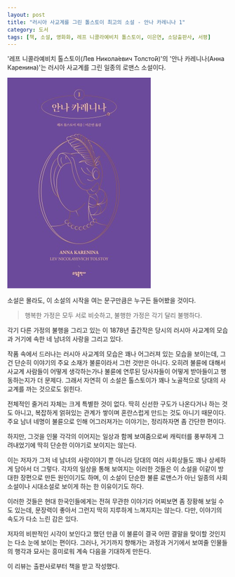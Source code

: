 ```yaml
---
layout: post
title: "러시아 사교계를 그린 톨스토이 최고의 소설 - 안나 카레니나 1"
category: 도서
tags: [책, 소설, 영화화, 레프 니콜라예비치 톨스토이, 이은연, 소담출판사, 서평]
---
```


'레프 니콜라예비치 톨스토이(Лев Никола́евич Толсто́й)'의
'안나 카레니나(Анна Каренина)'는
러시아 사교계를 그린 일종의 로맨스 소설이다.

![표지](/images/anna-karenina-1-book-h480.jpg)

소설은 몰라도, 이 소설의 시작을 여는 문구만큼은 누구든 들어봤을 것이다.

> 행복한 가정은 모두 서로 비슷하고, 불행한 가정은 각기 달리 불행하다.

각기 다른 가정의 불행을 그리고 있는 이 1878년 출간작은
당시의 러시아 사교계의 모습과 거기에 속한 네 남녀의 사랑을 그리고 있다.

작품 속에서 드러나는 러시아 사교계의 모습은 꽤나 어그러져 있는 모습을 보이는데,
그건 단순히 이야기의 주요 소재가 불륜이라서 그런 것만은 아니다.
오히려 불륜에 대해서 사교계 사람들이 어떻게 생각하는가나
불륜에 연루된 당사자들이 어떻게 받아들이고 행동하는지가 더 문제다.
그래서 자연히 이 소설은 톨스토이가 꽤나 노골적으로 당대의 사교계를 까는 것으로도 읽힌다.

전체적인 줄거리 자체는 크게 특별한 것이 없다.
딱히 신선한 구도가 나온다거나 하는 것도 아니고,
복잡하게 얽혀있는 관계가 쌓이며 혼란스럽게 만드는 것도 아니기 때문이다.
주요 남녀 네명이 불륜으로 인해 어그러져가는 이야기는, 정리하자면 좀 간단한 편이다.

하지만, 그것을 인물 각각의 이어지는 일상과 함께 보여줌으로써
캐릭터를 풍부하게 그려내었기에 딱히 단순한 이야기로 보이지는 않는다.

이는 저자가 그저 네 남녀의 사랑이야기 뿐 아니라
당대의 여러 사회상들도 꽤나 상세하게 담아서 더 그렇다.
각자의 일상을 통해 보여지는 이러한 것들은 이 소설을 이같이 방대한 장편으로 만든 원인이기도 하며,
이 소설이 단순한 불륜 로맨스가 아닌 일종의 사회소설이나 시대소설로 보이게 하는 한 이유이기도 하다.

이러한 것들은 현대 한국인들에게는 전혀 무관한 이야기라 어찌보면 좀 장황해 보일 수도 있는데,
문장력이 좋아서 그런지 딱히 지루하게 느껴지지는 않는다.
다만, 이야기의 속도가 다소 느린 감은 있다.

저자의 비판적인 시각이 보인다고 했던 만큼
이 불륜이 결국 어떤 결말을 맞이할 것인지는 다소 눈에 보이는 편이다.
그러나, 거기까지 향해가는 과정과 거기에서 보여줄 인물들의 행각과 묘사는 흥미로워 계속 다음을 기대하게 만든다.



<div class="im im-info">
이 리뷰는 출판사로부터 책을 받고 작성했다.
</div>
